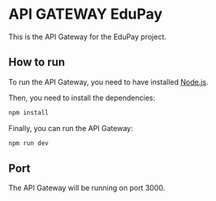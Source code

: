 # API GATEWAY EduPay

This is the API Gateway for the EduPay project.

## How to run

To run the API Gateway, you need to have installed [Node.js](https://nodejs.org/en/).

Then, you need to install the dependencies:

```bash
npm install
```

Finally, you can run the API Gateway:

```bash
npm run dev
```

## Port

The API Gateway will be running on port 3000.
